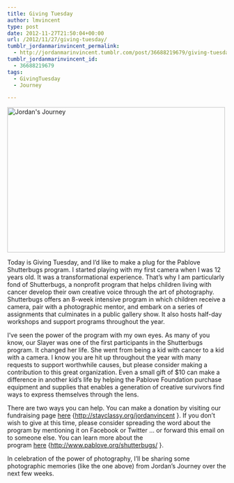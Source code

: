 ```yaml
---
title: Giving Tuesday
author: lmvincent
type: post
date: 2012-11-27T21:50:04+00:00
url: /2012/11/27/giving-tuesday/
tumblr_jordanmarinvincent_permalink:
  - http://jordanmarinvincent.tumblr.com/post/36688219679/giving-tuesday
tumblr_jordanmarinvincent_id:
  - 36688219679
tags:
  - GivingTuesday
  - Journey

---
```

<img loading="lazy" alt="Jordan's Journey" height="333" src="http://farm9.staticflickr.com/8489/8224374369_36dabc4041.jpg" width="500" />

Today is Giving Tuesday, and I&rsquo;d like to make a plug for the Pablove Shutterbugs program. I started playing with my first camera when I was 12 years old. It was a transformational experience. That&rsquo;s why I am particularly fond of Shutterbugs, a nonprofit program that helps children living with cancer develop their own creative voice through the art of photography. Shutterbugs offers an 8-week intensive program in which children receive a camera, pair with a photographic mentor, and embark on a series of assignments that culminates in a public gallery show. It also hosts half-day workshops and support programs throughout the year.

I&rsquo;ve seen the power of the program with my own eyes. As many of you know, our Slayer was one of the first participants in the Shutterbugs program. It changed her life. She went from being a kid with cancer to a kid with a camera. I know you are hit up throughout the year with many requests to support worthwhile causes, but please consider making a contribution to this great organization. Even a small gift of $10 can make a difference in another kid&rsquo;s life by helping the Pablove Foundation purchase equipment and supplies that enables a generation of creative survivors find ways to express themselves through the lens.

There are two ways you can help. You can make a donation by visiting our fundraising page <a href="http://stayclassy.org/jordanvincent" target="_blank" rel="noopener">here</a> {<a href="http://stayclassy.org/jordanvincent" target="_blank" rel="noopener">http://stayclassy.org/jordanvincent</a> }. If you don&rsquo;t wish to give at this time, please consider spreading the word about the program by mentioning it on Facebook or Twitter &hellip; or forward this email on to someone else. You can learn more about the program <a href="http://www.pablove.org/shutterbugs/" target="_blank" rel="noopener">here</a> {<a href="http://www.pablove.org/shutterbugs/" target="_blank" rel="noopener">http://www.pablove.org/shutterbugs/</a> }.

In celebration of the power of photography, I&rsquo;ll be sharing some photographic memories (like the one above) from Jordan&rsquo;s Journey over the next few weeks.